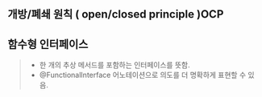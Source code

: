 ## 개방/폐쇄 원칙 ( open/closed principle )OCP

## 함수형 인터페이스
>- 한 개의 추상 메서드를 포함하는 인터페이스를 뜻함.
>- @FunctionalInterface 어노테이션으로 의도를 더 명확하게 표현할 수 있음.